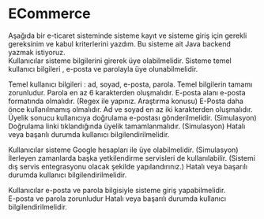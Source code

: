 # ECommerce
Aşağıda bir e-ticaret sisteminde sisteme kayıt ve sisteme giriş için gerekli gereksinim ve kabul kriterlerini yazdım. Bu sisteme ait Java backend yazmak istiyoruz.  
Kullanıcılar sisteme bilgilerini girerek üye olabilmelidir.  Sisteme temel kullanıcı bilgileri , e-posta ve parolayla üye olunabilmelidir. 

Temel kullanıcı bilgileri : ad, soyad, e-posta, parola. Temel bilgilerin tamamı zorunludur. Parola en az 6 karakterden oluşmalıdır. 
E-posta alanı e-posta formatında olmalıdır. (Regex ile yapınız. Araştırma konusu) 
E-Posta daha önce kullanılmamış olmalıdır. 
Ad ve soyad en az iki karakterden oluşmalıdır. 
Üyelik sonucu kullanıcıya doğrulama e-postası gönderilmelidir. (Simulasyon) 
Doğrulama linki tıklandığında üyelik tamamlanmalıdır. (Simulasyon) 
Hatalı veya başarılı durumda kullanıcı bilgilendirilmelidir. 

Kullanıcılar sisteme Google hesapları ile üye olabilmelidir. (Simulasyon)  
İlerleyen zamanlarda başka yetkilendirme servisleri de kullanılabilir. (Sistemi dış servis entegrasyonu olacak şekilde yapılandırınız.) 
Hatalı veya başarılı durumda kullanıcı bilgilendirilmelidir. 

Kullanıcılar e-posta ve parola bilgisiyle sisteme giriş yapabilmelidir.  
E-posta ve parola zorunludur Hatalı veya başarılı durumda kullanıcı bilgilendirilmelidir.
